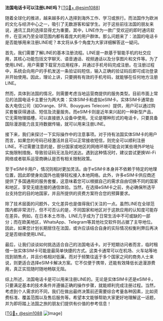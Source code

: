 **法国电话卡可以注册LINE吗？**[[TG💪+ @esim1088](https://t.me/s/esim1088)]

随着全球化的推进，越来越多的人选择到海外工作、学习或旅行。而法国作为欧洲的文化与经济中心之一，吸引了无数游客和留学生。对于这些前往法国的朋友来说，通讯工具的选择显得尤为重要。其中，LINE作为一款广受欢迎的即时通讯软件，在亚洲乃至全球范围内都有着庞大的用户群体。那么问题来了：法国的电话卡是否能够用来注册LINE呢？本文将从多个角度为大家详细解答这一疑问。

首先，我们需要了解LINE的基本注册流程。LINE是一款基于智能手机的社交应用，其核心功能包括文字聊天、语音通话、视频通话以及分享图片和文件等。为了使用LINE，用户需要下载官方应用程序，并通过手机号码完成注册。在注册过程中，系统会向用户的手机发送一条验证码短信，输入正确的验证码后即可成功登录并开始使用。因此，理论上讲，只要拥有有效的手机号码，就能够在任何地方注册LINE。

然而，具体到法国的情况，则需要考虑当地运营商提供的服务类型。目前市面上常见的法国电话卡主要分为两大类：实体SIM卡和虚拟eSIM卡。实体SIM卡通常由各大电信公司（如Orange、SFR、Bouygues Telecom）提供，用户可以通过购买套餐获得通话、短信及流量服务。而eSIM卡则是近年来兴起的一种新型产品，它无需物理插槽，可以直接嵌入设备中使用。无论是哪种形式的电话卡，只要具备国际漫游能力且支持数据传输，就可以用来注册LINE。

接下来，我们来探讨一下实际操作中的注意事项。对于持有法国实体SIM卡的用户而言，如果您的号码已经激活并且可以正常接收短信，则完全可以顺利注册LINE。不过需要注意的是，部分国家或地区的网络环境可能会对某些境外IP地址实施限制措施，导致验证码无法及时送达。遇到这种情况时，建议尝试更换Wi-Fi网络或者联系运营商确认是否有相关限制政策。

至于eSIM卡用户，情况则相对更加灵活。由于eSIM卡本身并不依赖于特定的地理位置，因此即使身处国外也能够轻松接入本地网络。此外，许多eSIM卡供应商还提供了多国通用的服务套餐，这意味着您可以根据自己的需求自由切换不同的国家和地区，享受无缝连接的通信体验。当然，在选择eSIM卡之前，务必确保所选平台支持您的目的地国家，并且所提供的资费方案符合您的预算要求。

除了技术层面的问题外，文化差异也是值得我们关注的一点。虽然LINE在全球范围内都非常流行，但不可否认的是，不同国家和地区对于这款应用的认知度可能存在差异。例如，在日本本土市场，LINE几乎成为了日常生活中不可或缺的一部分；而在欧美地区，WhatsApp、Telegram等其他社交软件则占据了主导地位。因此，如果您计划长期居住在法国，或许应该结合自身的实际情况权衡利弊后再决定是否继续使用LINE。

最后，让我们谈谈如何挑选适合自己的法国电话卡。对于短期访问者而言，临时租借一张实体SIM卡可能是最简单快捷的方式。这类卡通常可以在机场、火车站等地找到销售点，并且价格相对低廉。而对于频繁往返于多个国家之间的商务人士来说，则更适合选择eSIM卡解决方案。它不仅便于携带，还能有效降低长途漫游费用，真正实现随时随地畅联无阻。

综上所述，法国电话卡是可以用来注册LINE的。无论是实体SIM卡还是eSIM卡，只要满足基本的技术条件并遵循正确的操作步骤，就能顺利完成注册过程。当然，考虑到个人需求的不同，我们在做出最终决策前还需要综合考量各种因素，比如资费标准、覆盖范围以及售后服务等。希望本文能够帮助大家更好地理解这一话题，并为即将踏上法国之旅的朋友们提供有价值的参考信息！

[[TG💪+ @esim1088](https://t.me/s/esim1088) ![Image](https://i.postimg.cc/4NQfJmqS/Snipaste-2025-05-13-00-14-12.png)]